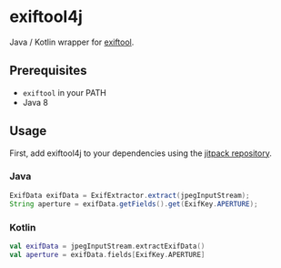 # exiftool4j

Java / Kotlin wrapper for [exiftool](http://owl.phy.queensu.ca/~phil/exiftool/).

## Prerequisites
* `exiftool` in your PATH
* Java 8

## Usage
First, add exiftool4j to your dependencies using the [jitpack repository](https://jitpack.io/#wowselim/exiftool4j).

### Java
```java
ExifData exifData = ExifExtractor.extract(jpegInputStream);
String aperture = exifData.getFields().get(ExifKey.APERTURE);
```

### Kotlin
```kotlin
val exifData = jpegInputStream.extractExifData()
val aperture = exifData.fields[ExifKey.APERTURE]
```
